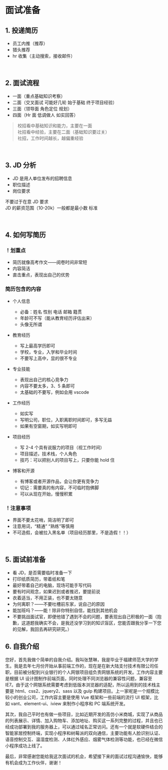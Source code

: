 # 面试准备

## 1. 投递简历

- 员工内推（推荐）
- 猎头推荐
- hr 收集（主动搜索，接收邮件）

<br>

## 2. 面试流程

- 一面（重点基础知识考察）
- 二面（交叉面试 可能好几轮 始于基础 终于项目经验）
- 三面（领导面 角色定位 规划）
- 四面（Hr 面 低调做人 如实回答）

> 校招看中基础知识和能力，主要在一面  
> 社招看中经验，主要在二面（基础知识要过关）  
> 社招，工作时间越长，越偏重经验

<br>

## 3. JD 分析

- JD 是用人单位发布的招聘信息
- 职位描述
- 岗位要求

不要过于在意 JD 要求  
JD 的薪资范围（10-20k）一般都是最小数 标准

<br>

## 4. 如何写简历

### ！划重点

- 简历就像高考作文——阅卷时间非常短
- 内容简洁
- 直击重点，表现出自己的优势

### 简历包含的内容

- 个人信息

  - 必备：姓名 性别 电话 邮箱 籍贯
  - 年龄可不写（能从教育经历评估出来）
  - 头像无所谓

- 教育经历

  - 写上最高学历即可
  - 学校，专业，入学和毕业时间
  - 不要写上高中，显的很不专业

- 专业技能

  - 表现出自己的核心竞争力
  - 内容不要太多，3、5 条即可
  - 太基础的不要写，例如会用 vscode

- 工作经历

  - 如实写
  - 写明公司，职位，入职离职时间即可，多写无益
  - 如果有空窗期，如实写明即可

- 项目经历

  - 写 2-4 个具有说服力的项目（视工作时间）
  - 项目描述，技术栈，个人角色
  - 技巧：可以把别人的项目写上，只要你能 hold 住

- 博客和开源
  - 有博客或者开源作品，会让你更有竞争力
  - 切记：需要真的有内容，不可临时抱佛脚
  - 可以从现在开始，慢慢积累

### ！注意事项

- 界面不要太花哨，简洁明了即可
- 注意用词，“精通” “熟练”等慎用
- 不可造假，会被拉入黑名单（项目经历那里，不是造假！！）

<br>

## 5. 面试前准备

- 看 JD，是否需要临时准备一下
- 打印纸质简历，带着纸和笔
- 最好带着自己的电脑，现场可能手写代码
- 要有时间观念，如果迟到或者推迟，要提前说
- 衣着适当，不用正装，也不要太随意
- 为何离职？——不要吐槽前东家，说自己的原因
- 能加班吗？——能！除非你特别自信，能找到其他机会
- 不要挑战面试官，即便他错了遇到不会的问题，要表现出自己积极的一面（抱歉，这道题我确实不会，是我还没学习到的知识盲区，您能否跟我分享一下您的见解，我回去再研究研究。）

## 6. 自我介绍

您好，首先我做个简单的自我介绍。我叫张慧琳，我是毕业于福建师范大学的学生。我是去年七月份开始从事前端工作的，现在是在新大陆支付技术有限公司任职，目前被分配到兴业银行的个人网银项目组负责网银系统的开发。工作内容主要是根据 UI 设计图制作前端页面，同时处理不同浏览器的兼容性问题，兼容至 IE7。由于这个网银系统需要考虑到低版本浏览器的适配，所以运用到的技术栈主要是 html、css2、jquery2、sass 以及 gulp 构建项目。上一家呢是一个规模比较小的创业公司，工作内容主要是使用 Vue 框架和一些前端的流行 UI 框架，比如 vant、element-ui、iview 来制作小程序和 PC 端系统开发。

其次，我自己平时也有做一些项目，比如近期开发的高仿小米商城，实现了从商品的列表展示、详情、加入购物车、添加地址、购买这一系列完整的过程，并且也已经成功部署到我的服务器上，可以通过域名正常访问。还有一个就是软硬件结合的智能家居控制终端，实现小程序和树莓派的双向通信，主要功能有人脸识别认证、语音控制交互、温湿度检测、人体红外感应、烟雾气体检测等功能，也已经在微信小程序成功上线了。

最后，非常感谢您能给我这次面试的机会，希望接下来的面试过程沟通愉快，能够有机会成为工作伙伴，谢谢！
